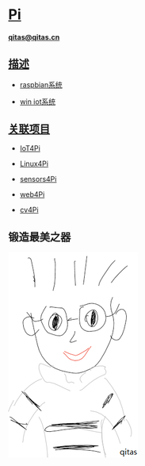 ﻿# [Pi](https://github.com/qitas/Pi) 

#### qitas@qitas.cn

## [描述](https://github.com/qitas/Pi/wiki) 


- [raspbian系统](https://github.com/Qitas/raspbian)

- [win iot系统](https://github.com/qitas/Pi)

## [关联项目](https://github.com/qitas/Pi)

- [IoT4Pi](https://github.com/Qitas/IoT4Pi)

- [Linux4Pi](https://github.com/Qitas/Linux4Pi)

- [sensors4Pi](https://github.com/Qitas/sensors4Pi)

- [web4Pi](https://github.com/Qitas/web4Pi)

- [cv4Pi](https://github.com/Qitas/cv4Pi)



## 锻造最美之器

[![sites](qitas/qitas.png)](http://www.qitas.cn)

